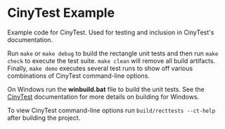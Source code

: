 # CinyTest Example

Example code for CinyTest. Used for testing and inclusion in CinyTest's documentation.

Run `make` or `make debug` to build the rectangle unit tests and then run `make check` to execute the test suite. `make clean` will remove all build artifacts. Finally, `make demo` executes several test runs to show off various combinations of CinyTest command-line options.

On Windows run the **winbuild.bat** file to build the unit tests. See the [CinyTest](https://github.com/drmonkeysee/CinyTest) documentation for more details on building for Windows.

To view CinyTest command-line options run `build/recttests --ct-help` after building the project.
